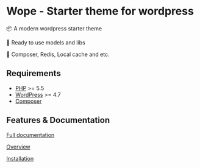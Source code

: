 # Wope - Starter theme for wordpress
📦 A modern wordpress starter theme

🧪 Ready to use models and libs

🚀 Composer, Redis, Local cache and etc.


## Requirements

- [PHP](http://php.net/) >= 5.5
- [WordPress](https://wordpress.org/) >= 4.7
- [Composer](https://getcomposer.org/)

## Features & Documentation

[Full documentation](https://github.com/ucoline/wope/wiki/01.-Home)

[Overview](https://github.com/ucoline/wope/wiki/02.-Overview)

[Installation](https://github.com/ucoline/wope/wiki/03.-Installation)
